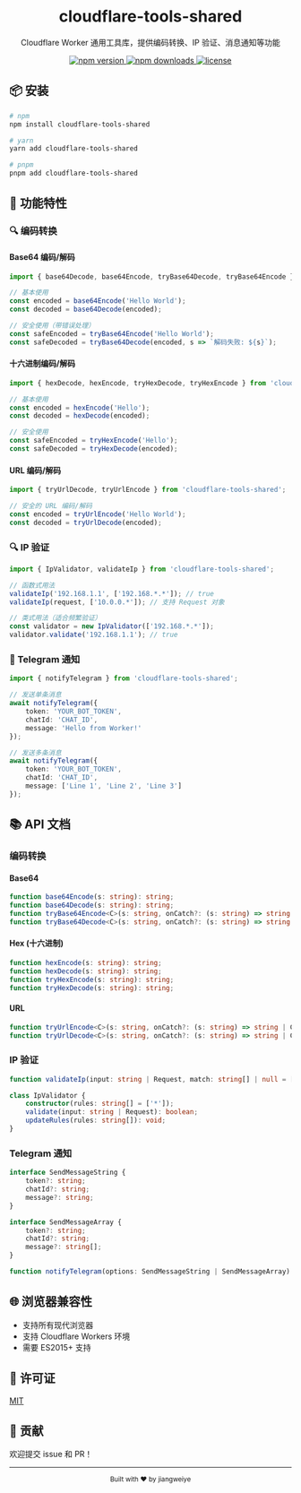 <div align="center">
  <h1>cloudflare-tools-shared</h1>
  <p>Cloudflare Worker 通用工具库，提供编码转换、IP 验证、消息通知等功能</p>
  <p>
    <a href="https://www.npmjs.com/package/cloudflare-tools-shared">
      <img src="https://img.shields.io/npm/v/cloudflare-tools-shared.svg" alt="npm version" />
    </a>
    <a href="https://www.npmjs.com/package/cloudflare-tools-shared">
      <img src="https://img.shields.io/npm/dm/cloudflare-tools-shared.svg" alt="npm downloads" />
    </a>
    <a href="https://github.com/yourusername/worker-shared/blob/main/LICENSE">
      <img src="https://img.shields.io/npm/l/cloudflare-tools-shared.svg" alt="license" />
    </a>
  </p>
</div>

## 📦 安装

```bash
# npm
npm install cloudflare-tools-shared

# yarn
yarn add cloudflare-tools-shared

# pnpm
pnpm add cloudflare-tools-shared
```

## 🚀 功能特性

### 🔍 编码转换

#### Base64 编码/解码

```typescript
import { base64Decode, base64Encode, tryBase64Decode, tryBase64Encode } from 'cloudflare-tools-shared';

// 基本使用
const encoded = base64Encode('Hello World');
const decoded = base64Decode(encoded);

// 安全使用（带错误处理）
const safeEncoded = tryBase64Encode('Hello World');
const safeDecoded = tryBase64Decode(encoded, s => `解码失败: ${s}`);
```

#### 十六进制编码/解码

```typescript
import { hexDecode, hexEncode, tryHexDecode, tryHexEncode } from 'cloudflare-tools-shared';

// 基本使用
const encoded = hexEncode('Hello');
const decoded = hexDecode(encoded);

// 安全使用
const safeEncoded = tryHexEncode('Hello');
const safeDecoded = tryHexDecode(encoded);
```

#### URL 编码/解码

```typescript
import { tryUrlDecode, tryUrlEncode } from 'cloudflare-tools-shared';

// 安全的 URL 编码/解码
const encoded = tryUrlEncode('Hello World');
const decoded = tryUrlDecode(encoded);
```

### 🔍 IP 验证

```typescript
import { IpValidator, validateIp } from 'cloudflare-tools-shared';

// 函数式用法
validateIp('192.168.1.1', ['192.168.*.*']); // true
validateIp(request, ['10.0.0.*']); // 支持 Request 对象

// 类式用法（适合频繁验证）
const validator = new IpValidator(['192.168.*.*']);
validator.validate('192.168.1.1'); // true
```

### 📨 Telegram 通知

```typescript
import { notifyTelegram } from 'cloudflare-tools-shared';

// 发送单条消息
await notifyTelegram({
    token: 'YOUR_BOT_TOKEN',
    chatId: 'CHAT_ID',
    message: 'Hello from Worker!'
});

// 发送多条消息
await notifyTelegram({
    token: 'YOUR_BOT_TOKEN',
    chatId: 'CHAT_ID',
    message: ['Line 1', 'Line 2', 'Line 3']
});
```

## 📚 API 文档

### 编码转换

#### Base64

```typescript
function base64Encode(s: string): string;
function base64Decode(s: string): string;
function tryBase64Encode<C>(s: string, onCatch?: (s: string) => string | C): string | C;
function tryBase64Decode<C>(s: string, onCatch?: (s: string) => string | C): string | C;
```

#### Hex (十六进制)

```typescript
function hexEncode(s: string): string;
function hexDecode(s: string): string;
function tryHexEncode(s: string): string;
function tryHexDecode(s: string): string;
```

#### URL

```typescript
function tryUrlEncode<C>(s: string, onCatch?: (s: string) => string | C): string | C;
function tryUrlDecode<C>(s: string, onCatch?: (s: string) => string | C): string | C;
```

### IP 验证

```typescript
function validateIp(input: string | Request, match: string[] | null = ['*']): boolean;

class IpValidator {
    constructor(rules: string[] = ['*']);
    validate(input: string | Request): boolean;
    updateRules(rules: string[]): void;
}
```

### Telegram 通知

```typescript
interface SendMessageString {
    token?: string;
    chatId?: string;
    message?: string;
}

interface SendMessageArray {
    token?: string;
    chatId?: string;
    message?: string[];
}

function notifyTelegram(options: SendMessageString | SendMessageArray): Promise<Response>;
```

## 🌐 浏览器兼容性

- 支持所有现代浏览器
- 支持 Cloudflare Workers 环境
- 需要 ES2015+ 支持

## 📄 许可证

[MIT](./LICENSE)

## 🤝 贡献

欢迎提交 issue 和 PR！

---

<div align="center">
  <sub>Built with ❤️ by jiangweiye</sub>
</div>
